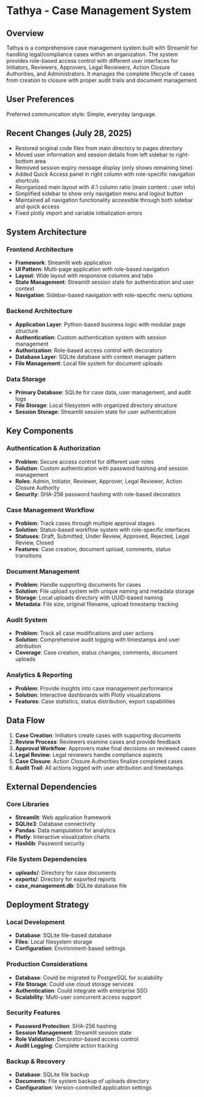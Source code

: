 # Tathya - Case Management System

## Overview

Tathya is a comprehensive case management system built with Streamlit for handling legal/compliance cases within an organization. The system provides role-based access control with different user interfaces for Initiators, Reviewers, Approvers, Legal Reviewers, Action Closure Authorities, and Administrators. It manages the complete lifecycle of cases from creation to closure with proper audit trails and document management.

## User Preferences

Preferred communication style: Simple, everyday language.

## Recent Changes (July 28, 2025)
- Restored original code files from main directory to pages directory
- Moved user information and session details from left sidebar to right-bottom area
- Removed session expiry message display (only shows remaining time)
- Added Quick Access panel in right column with role-specific navigation shortcuts
- Reorganized main layout with 4:1 column ratio (main content : user info)
- Simplified sidebar to show only navigation menu and logout button
- Maintained all navigation functionality accessible through both sidebar and quick access
- Fixed plotly import and variable initialization errors

## System Architecture

### Frontend Architecture
- **Framework**: Streamlit web application
- **UI Pattern**: Multi-page application with role-based navigation
- **Layout**: Wide layout with responsive columns and tabs
- **State Management**: Streamlit session state for authentication and user context
- **Navigation**: Sidebar-based navigation with role-specific menu options

### Backend Architecture
- **Application Layer**: Python-based business logic with modular page structure
- **Authentication**: Custom authentication system with session management
- **Authorization**: Role-based access control with decorators
- **Database Layer**: SQLite database with context manager pattern
- **File Management**: Local file system for document uploads

### Data Storage
- **Primary Database**: SQLite for case data, user management, and audit logs
- **File Storage**: Local filesystem with organized directory structure
- **Session Storage**: Streamlit session state for user authentication

## Key Components

### Authentication & Authorization
- **Problem**: Secure access control for different user roles
- **Solution**: Custom authentication with password hashing and session management
- **Roles**: Admin, Initiator, Reviewer, Approver, Legal Reviewer, Action Closure Authority
- **Security**: SHA-256 password hashing with role-based decorators

### Case Management Workflow
- **Problem**: Track cases through multiple approval stages
- **Solution**: Status-based workflow system with role-specific interfaces
- **Statuses**: Draft, Submitted, Under Review, Approved, Rejected, Legal Review, Closed
- **Features**: Case creation, document upload, comments, status transitions

### Document Management
- **Problem**: Handle supporting documents for cases
- **Solution**: File upload system with unique naming and metadata storage
- **Storage**: Local uploads directory with UUID-based naming
- **Metadata**: File size, original filename, upload timestamp tracking

### Audit System
- **Problem**: Track all case modifications and user actions
- **Solution**: Comprehensive audit logging with timestamps and user attribution
- **Coverage**: Case creation, status changes, comments, document uploads

### Analytics & Reporting
- **Problem**: Provide insights into case management performance
- **Solution**: Interactive dashboards with Plotly visualizations
- **Features**: Case statistics, status distribution, export capabilities

## Data Flow

1. **Case Creation**: Initiators create cases with supporting documents
2. **Review Process**: Reviewers examine cases and provide feedback
3. **Approval Workflow**: Approvers make final decisions on reviewed cases
4. **Legal Review**: Legal reviewers handle compliance aspects
5. **Case Closure**: Action Closure Authorities finalize completed cases
6. **Audit Trail**: All actions logged with user attribution and timestamps

## External Dependencies

### Core Libraries
- **Streamlit**: Web application framework
- **SQLite3**: Database connectivity
- **Pandas**: Data manipulation for analytics
- **Plotly**: Interactive visualization charts
- **Hashlib**: Password security

### File System Dependencies
- **uploads/**: Directory for case documents
- **exports/**: Directory for exported reports
- **case_management.db**: SQLite database file

## Deployment Strategy

### Local Development
- **Database**: SQLite file-based database
- **Files**: Local filesystem storage
- **Configuration**: Environment-based settings

### Production Considerations
- **Database**: Could be migrated to PostgreSQL for scalability
- **File Storage**: Could use cloud storage services
- **Authentication**: Could integrate with enterprise SSO
- **Scalability**: Multi-user concurrent access support

### Security Features
- **Password Protection**: SHA-256 hashing
- **Session Management**: Streamlit session state
- **Role Validation**: Decorator-based access control
- **Audit Logging**: Complete action tracking

### Backup & Recovery
- **Database**: SQLite file backup
- **Documents**: File system backup of uploads directory
- **Configuration**: Version-controlled application settings